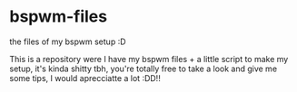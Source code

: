 # bspwm-files
the files of my bspwm setup :D

This is a repository were I have my bspwm files + a little script to make my setup, it's kinda shitty tbh, you're totally free to take a look and give me some tips, I would aprecciatte a lot :DD!!
